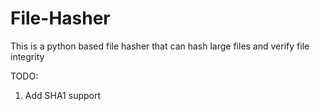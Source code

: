 # File-Hasher
This is a python based file hasher that can hash large files and verify file integrity

TODO:
1. Add SHA1 support
